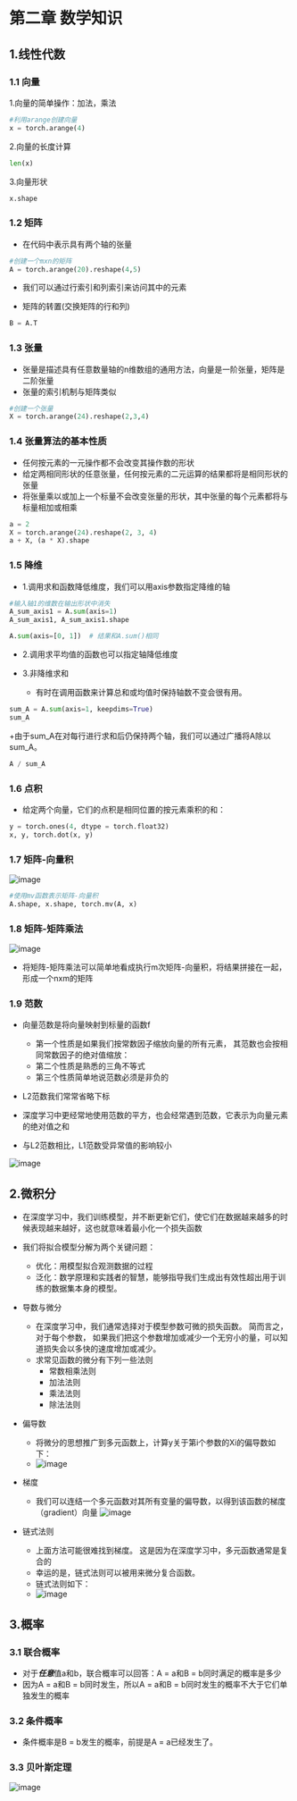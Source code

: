 # 第二章  数学知识

## 1.线性代数

### 1.1 向量
1.向量的简单操作：加法，乘法
```python
#利用arange创建向量
x = torch.arange(4)

```
2.向量的长度计算
```python
len(x)
```
3.向量形状
```python
x.shape
```

### 1.2 矩阵
+ 在代码中表示具有两个轴的张量

```python
#创建一个mxn的矩阵
A = torch.arange(20).reshape(4,5)
```
+ 我们可以通过行索引和列索引来访问其中的元素

+ 矩阵的转置(交换矩阵的行和列)
```python
B = A.T
```

### 1.3 张量
+ 张量是描述具有任意数量轴的n维数组的通用方法，向量是一阶张量，矩阵是二阶张量
+ 张量的索引机制与矩阵类似
```python
#创建一个张量
X = torch.arange(24).reshape(2,3,4)
```
### 1.4 张量算法的基本性质
+ 任何按元素的一元操作都不会改变其操作数的形状
+ 给定两相同形状的任意张量，任何按元素的二元运算的结果都将是相同形状的张量
+ 将张量乘以或加上一个标量不会改变张量的形状，其中张量的每个元素都将与标量相加或相乘

```python
a = 2
X = torch.arange(24).reshape(2, 3, 4)
a + X, (a * X).shape
```

### 1.5 降维
+ 1.调用求和函数降低维度，我们可以用axis参数指定降维的轴

```python
#输入轴1的维数在输出形状中消失
A_sum_axis1 = A.sum(axis=1)
A_sum_axis1, A_sum_axis1.shape
```

```python
A.sum(axis=[0, 1])  # 结果和A.sum()相同
```

+ 2.调用求平均值的函数也可以指定轴降低维度


+ 3.非降维求和
  + 有时在调用函数来计算总和或均值时保持轴数不变会很有用。

```python
sum_A = A.sum(axis=1, keepdims=True)
sum_A
```
  +由于sum_A在对每行进行求和后仍保持两个轴，我们可以通过广播将A除以sum_A。
```python
A / sum_A
```

### 1.6 点积
+ 给定两个向量，它们的点积是相同位置的按元素乘积的和：

```python
y = torch.ones(4, dtype = torch.float32)
x, y, torch.dot(x, y)
```

### 1.7 矩阵-向量积

![image](https://user-images.githubusercontent.com/78517435/226540900-f385a91b-eec0-4107-8a0c-710a17c7bc79.png)

```python
#使用mv函数表示矩阵-向量积
A.shape, x.shape, torch.mv(A, x)
```

### 1.8 矩阵-矩阵乘法

![image](https://user-images.githubusercontent.com/78517435/226541224-163d4ae0-2b40-40c3-967c-34102122e857.png)

+ 将矩阵-矩阵乘法可以简单地看成执行m次矩阵-向量积，将结果拼接在一起，形成一个nxm的矩阵




### 1.9 范数
+ 向量范数是将向量映射到标量的函数f
  + 第一个性质是如果我们按常数因子缩放向量的所有元素， 其范数也会按相同常数因子的绝对值缩放：
  + 第二个性质是熟悉的三角不等式
  + 第三个性质简单地说范数必须是非负的

+ L2范数我们常常省略下标
+ 深度学习中更经常地使用范数的平方，也会经常遇到范数，它表示为向量元素的绝对值之和
+ 与L2范数相比，L1范数受异常值的影响较小

![image](https://user-images.githubusercontent.com/78517435/226540455-c3db52f9-ca07-4061-a5fc-26a8cdf7bfd3.png)


## 2.微积分
+ 在深度学习中，我们训练模型，并不断更新它们，使它们在数据越来越多的时候表现越来越好，这也就意味着最小化一个损失函数
+ 我们将拟合模型分解为两个关键问题：
  + 优化：用模型拟合观测数据的过程
  + 泛化：数学原理和实践者的智慧，能够指导我们生成出有效性超出用于训练的数据集本身的模型。


+ 导数与微分
  + 在深度学习中，我们通常选择对于模型参数可微的损失函数。 简而言之，对于每个参数， 如果我们把这个参数增加或减少一个无穷小的量，可以知道损失会以多快的速度增加或减少。
  + 求常见函数的微分有下列一些法则
    + 常数相乘法则
    + 加法法则
    + 乘法法则
    + 除法法则

+ 偏导数
  + 将微分的思想推广到多元函数上，计算y关于第i个参数的Xi的偏导数如下：
  + ![image](https://user-images.githubusercontent.com/78517435/226559916-336049f9-6ab8-4238-b5a2-d3f3a4fb915f.png)

+ 梯度
  + 我们可以连结一个多元函数对其所有变量的偏导数，以得到该函数的梯度（gradient）向量
![image](https://user-images.githubusercontent.com/78517435/226560506-6fa9f4c6-34f2-43a9-9890-b1db5595f1ac.png)


+ 链式法则
  + 上面方法可能很难找到梯度。 这是因为在深度学习中，多元函数通常是复合的
  + 幸运的是，链式法则可以被用来微分复合函数。
  + 链式法则如下：
  + ![image](https://user-images.githubusercontent.com/78517435/226560753-9cc1c630-7d76-42fb-9a16-4e69ff1e481b.png)


## 3.概率

### 3.1 联合概率
+ 对于***任意***值a和b，联合概率可以回答：A = a和B = b同时满足的概率是多少
+ 因为A = a和B = b同时发生，所以A = a和B = b同时发生的概率不大于它们单独发生的概率


### 3.2 条件概率
+ 条件概率是B = b发生的概率，前提是A = a已经发生了。

### 3.3 贝叶斯定理

![image](https://user-images.githubusercontent.com/78517435/226596968-c28bb558-bca2-433b-963f-6a608880bf4b.png)




